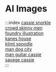 <link rel="stylesheet" href="../../_styles/index-style2.css" />
<link rel="stylesheet" href="/_styles/index-style2.css" />

# AI Images

:::index
[cassie snorkle](cassie-snorkle/cassie-snorkle.html)  
[crowd skinny men](crowd-skinny-men/crowd-skinny-men.html)  
[foundry illustration](foundry-illustration/foundry-illustration.html)  
[kanes house](kanes-house/kanes-house.html)  
[klimt spoodle](klimt-spoodle/klimt-spoodle.html)  
[man dog city](man-dog-city/man-dog-city.html)  
[man guitar cassie](man-guitar-cassie/man-guitar-cassie.html)  
[savage cassie](savage-cassie/savage-cassie.html)  
:::

<style>
</style>
